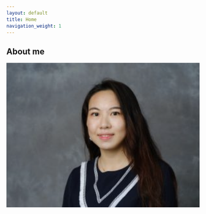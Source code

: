 ```yaml
---
layout: default
title: Home
navigation_weight: 1
---
```


## About me
<img src="/media/headshot.png" alt="headshot" style="width=200px;">
